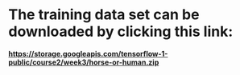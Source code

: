 # The training data set can be downloaded by clicking this link:

**https://storage.googleapis.com/tensorflow-1-public/course2/week3/horse-or-human.zip**
